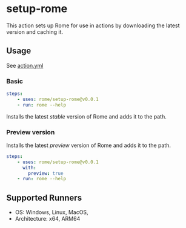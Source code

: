 # setup-rome
This action sets up Rome for use in actions by downloading the latest version and caching it. 


## Usage 

See [action.yml](./action.yml)

### Basic

```yml
steps:
    - uses: rome/setup-rome@v0.0.1
    - run: rome --help
```

Installs the latest *stable* version of Rome and adds it to the path.

### Preview version

Installs the latest *preview* version of Rome and adds it to the path.

```yml
steps:
    - uses: rome/setup-rome@v0.0.1
      with: 
        preview: true
    - run: rome --help
```


## Supported Runners

* OS: Windows, Linux, MacOS,
* Architecture: x64, ARM64
